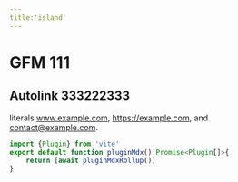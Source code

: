 ```yaml
---
title:'island'
---
```

# GFM 111

## Autolink 333222333

literals www.example.com, https://example.com, and contact@example.com.

```js
import {Plugin} from 'vite'
export default function pluginMdx():Promise<Plugin[]>{
    return [await pluginMdxRollup()]
}
```